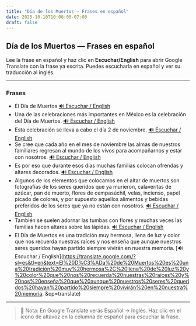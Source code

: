 ```yaml
---
title: "Día de los Muertos — Frases en español"
date: 2025-10-10T10:00:00-07:00
draft: false
---
```


## Día de los Muertos — Frases en español

Lee la frase en español y haz clic en **Escuchar/English** para abrir Google Translate con la frase ya escrita. Puedes escucharla en español y ver su traducción al inglés.

---

### Frases

- El Día de Muertos [🔊 Escuchar / English](https://translate.google.com/?sl=es&tl=en&text=El%20D%C3%ADa%20de%20Muertos&op=translate)
- Una de las celebraciones más importantes en México es la celebración del Día de Muertos. [🔊 Escuchar / English](https://translate.google.com/?sl=es&tl=en&text=Una%20de%20las%20celebraciones%20m%C3%A1s%20importantes%20en%20M%C3%A9xico%20es%20la%20celebraci%C3%B3n%20del%20D%C3%ADa%20de%20Muertos.&op=translate)
- Esta celebración se lleva a cabo el día 2 de noviembre. [🔊 Escuchar / English](https://translate.google.com/?sl=es&tl=en&text=Esta%20celebraci%C3%B3n%20se%20lleva%20a%20cabo%20el%20d%C3%ADa%202%20de%20noviembre.&op=translate)
- Se cree que cada año en el mes de noviembre las almas de nuestros familiares regresan al mundo de los vivos para acompañarnos y estar con nosotros. [🔊 Escuchar / English](https://translate.google.com/?sl=es&tl=en&text=Se%20cree%20que%20cada%20a%C3%B1o%20en%20el%20mes%20de%20noviembre%20las%20almas%20de%20nuestros%20familiares%20regresan%20al%20mundo%20de%20los%20vivos%20para%20acompa%C3%B1arnos%20y%20estar%20con%20nosotros.&op=translate)
- Es por eso que durante esos días muchas familias colocan ofrendas y altares decorados. [🔊 Escuchar / English](https://translate.google.com/?sl=es&tl=en&text=Es%20por%20eso%20que%20durante%20esos%20d%C3%ADas%20muchas%20familias%20colocan%20ofrendas%20y%20altares%20decorados.&op=translate)
- Algunos de los elementos que colocamos en el altar de muertos son fotografías de los seres queridos que ya murieron, calaveritas de azúcar, pan de muerto, flores de cempasúchil, velas, incienso, papel picado de colores, y por supuesto aquellos alimentos y bebidas preferidos de los seres que ya no están con nosotros. [🔊 Escuchar / English](https://translate.google.com/?sl=es&tl=en&text=Algunos%20de%20los%20elementos%20que%20colocamos%20en%20el%20altar%20de%20muertos%20son%20fotograf%C3%ADas%20de%20los%20seres%20queridos%20que%20ya%20murieron%2C%20calaveritas%20de%20az%C3%BAcar%2C%20pan%20de%20muerto%2C%20flores%20de%20cempas%C3%BAchil%2C%20velas%2C%20incienso%2C%20papel%20picado%20de%20colores%2C%20y%20por%20supuesto%20aquellos%20alimentos%20y%20bebidas%20preferidos%20de%20los%20seres%20que%20ya%20no%20est%C3%A1n%20con%20nosotros.&op=translate)
- También se suelen adornar las tumbas con flores y muchas veces las familias hacen altares sobre las lápidas. [🔊 Escuchar / English](https://translate.google.com/?sl=es&tl=en&text=También%20se%20suelen%20adornar%20las%20tumbas%20con%20flores%20y%20muchas%20veces%20las%20familias%20hacen%20altares%20sobre%20las%20lápidas.&op=translate)
- El Día de Muertos es una tradición muy hermosa, llena de luz y color que nos recuerda nuestras raíces y nos enseña que aunque nuestros seres queridos hayan partido siempre vivirán en nuestra memoria. [🔊 Escuchar / English](https://translate.google.com/?sl=es&tl=en&text=El%20D%C3%ADa%20de%20Muertos%20es%20una%20tradición%20muy%20hermosa%2C%20llena%20de%20luz%20y%20color%20que%20nos%20recuerda%20nuestras%20raíces%20y%20nos%20enseña%20que%20aunque%20nuestros%20seres%20queridos%20hayan%20partido%20siempre%20vivirán%20en%20nuestra%20memoria. &op=translate)
---

> 📌 Nota: En Google Translate verás Español → Inglés. Haz clic en el ícono de altavoz en la columna de español para escuchar la frase.
